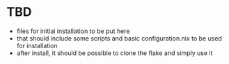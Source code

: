 # TBD

- files for initial installation to be put here
- that should include some scripts and basic configuration.nix to be used for installation
- after install, it should be possible to clone the flake and simply use it
